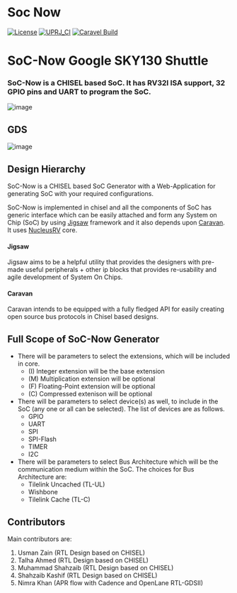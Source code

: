 # Soc Now 

[![License](https://img.shields.io/badge/License-Apache%202.0-blue.svg)](https://opensource.org/licenses/Apache-2.0) [![UPRJ_CI](https://github.com/efabless/caravel_project_example/actions/workflows/user_project_ci.yml/badge.svg)](https://github.com/efabless/caravel_project_example/actions/workflows/user_project_ci.yml) [![Caravel Build](https://github.com/efabless/caravel_project_example/actions/workflows/caravel_build.yml/badge.svg)](https://github.com/efabless/caravel_project_example/actions/workflows/caravel_build.yml)

# SoC-Now Google SKY130 Shuttle
### SoC-Now is a CHISEL based SoC. It has RV32I ISA support, 32 GPIO pins and UART to program the SoC. 
![image](https://user-images.githubusercontent.com/52505840/172834779-152d220e-06a2-4419-8650-636f324d3d3a.png)

## GDS
![image](https://user-images.githubusercontent.com/52505840/172838414-5f9890b0-d31c-49a0-846c-013d76b066c9.png)

## Design Hierarchy


SoC-Now is a CHISEL based SoC Generator with a Web-Application for generating SoC with your required configurations.

SoC-Now is implemented in chisel and all the components of SoC has generic interface which can be easily attached and form any System on Chip (SoC) by using [Jigsaw](https://github.com/talha-ahmed-1/jigsaw) framework and it also depends upon [Caravan](https://github.com/merledu/caravan). It uses [NucleusRV](https://github.com/merledu/nucleusrv) core.

#### Jigsaw
Jigsaw aims to be a helpful utility that provides the designers with pre-made useful peripherals + other ip blocks that provides re-usability and agile development of System On Chips.

#### Caravan
Caravan intends to be equipped with a fully fledged API for easily creating open source bus protocols in Chisel based designs.

## Full Scope of SoC-Now Generator
- There will be parameters to select the extensions, which will be included in core.
    - (I) Integer extension will be the base extension
    - (M) Multiplication extension will be optional
    - (F) Floating-Point extension will be optional
    - (C) Compressed extenison will be optional
- There will be parameters to select device(s) as well, to include in the SoC (any one or all can be selected). The list of devices are as follows.
    - GPIO
    - UART
    - SPI
    - SPI-Flash
    - TIMER
    - I2C
- There will be parameters to select Bus Architecture which will be the communication medium within the SoC. The choices for Bus Architecture are:
    - Tilelink Uncached (TL-UL)
    - Wishbone
    - Tilelink Cache (TL-C)

## Contributors
Main contributors are:
1. Usman Zain (RTL Design based on CHISEL)
2. Talha Ahmed (RTL Design based on CHISEL)
3. Muhammad Shahzaib (RTL Design based on CHISEL)
4. Shahzaib Kashif (RTL Design based on CHISEL)
5. Nimra Khan (APR flow with Cadence and OpenLane RTL-GDSII)
